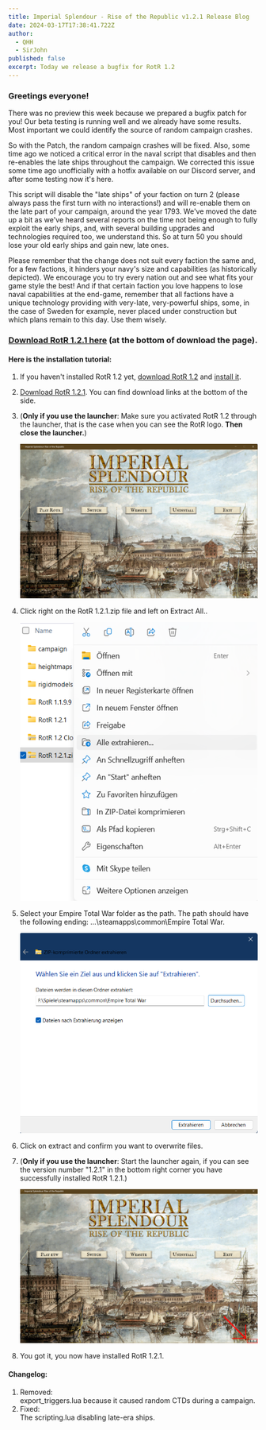 ```yaml
---
title: Imperial Splendour - Rise of the Republic v1.2.1 Release Blog
date: 2024-03-17T17:38:41.722Z
author:
  - QHH
  - SirJohn
published: false
excerpt: Today we release a bugfix for RotR 1.2
---
```

### Greetings everyone!

There was no preview this week because we prepared a bugfix patch for you! Our beta testing is running well and we already have some results. Most important we could identify the source of random campaign crashes.

So with the Patch, the random campaign crashes will be fixed. Also, some time ago we noticed a critical error in the naval script that disables and then re-enables the late ships throughout the campaign. We corrected this issue some time ago unofficially with a hotfix available on our Discord server, and after some testing now it's here.

This script will disable the "late ships" of your faction on turn 2 (please always pass the first turn with no interactions!) and will re-enable them on the late part of your campaign, around the year 1793. We've moved the date up a bit as we've heard several reports on the time not being enough to fully exploit the early ships, and, with several building upgrades and technologies required too, we understand this. So at turn 50 you should lose your old early ships and gain new, late ones.

Please remember that the change does not suit every faction the same and, for a few factions, it hinders your navy's size and capabilities (as historically depicted). We encourage you to try every nation out and see what fits your game style the best! And if that certain faction you love happens to lose naval capabilities at the end-game, remember that all factions have a unique technology providing with very-late, very-powerful ships, some, in the case of Sweden for example, never placed under construction but which plans remain to this day. Use them wisely.

<center>

### [Download RotR 1.2.1 here](https://imperialsplendour.com/download) (at the bottom of download the page).

</center>

#### Here is the installation tutorial:

1. If you haven't installed RotR 1.2 yet, [download RotR 1.2](https://imperialsplendour.com/download) and [install it](https://imperialsplendour.com/blog/2022-08-01-rotr-12-installation-tutorial). 
2. [Download RotR 1.2.1](https://imperialsplendour.com/download). You can find download links at the bottom of the side.
3. (**Only if you use the launcher**: Make sure you activated RotR 1.2 through the launcher, that is the case when you can see the RotR logo. **Then close the launcher.**)

   ![](../_img/launcher-1.png)
4. Click right on the RotR 1.2.1.zip file and left on Extract All..

   ![](../_img/new-tuto-2.png)
5. Select your Empire Total War folder as the path. The path should have the following ending: ...\steamapps\common\Empire Total War.

   ![](../_img/new-tuto-3.png)
6. Click on extract and confirm you want to overwrite files.
7. (**Only if you use the launcher**: Start the launcher again, if you can see the version number "1.2.1" in the bottom right corner you have successfully installed RotR 1.2.1.)

   ![](../_img/new-launcher-final.png)
8. You got it, you now have installed RotR 1.2.1.

#### Changelog:

1. Removed:\
   export_triggers.lua because it caused random CTDs during a campaign.
2. Fixed:\
   The scripting.lua disabling late-era ships.